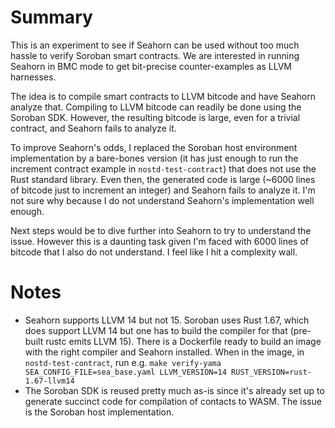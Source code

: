 # Summary

This is an experiment to see if Seahorn can be used without too much hassle to verify Soroban smart contracts. We are interested in running Seahorn in BMC mode to get bit-precise counter-examples as LLVM harnesses.

The idea is to compile smart contracts to LLVM bitcode and have Seahorn analyze that. Compiling to LLVM bitcode can readily be done using the Soroban SDK. However, the resulting bitcode is large, even for a trivial contract, and Seahorn fails to analyze it.

To improve Seahorn's odds, I replaced the Soroban host environment implementation by a bare-bones version (it has just enough to run the increment contract example in `nostd-test-contract`) that does not use the Rust standard library. Even then, the generated code is large (~6000 lines of bitcode just to increment an integer) and Seahorn fails to analyze it. I'm not sure why because I do not understand Seahorn's implementation well enough.

Next steps would be to dive further into Seahorn to try to understand the issue.
However this is a daunting task given I'm faced with 6000 lines of bitcode that I also do not understand.
I feel like I hit a complexity wall.

# Notes

- Seahorn supports LLVM 14 but not 15. Soroban uses Rust 1.67, which does support LLVM 14 but one has to build the compiler for that (pre-built rustc emits LLVM 15). There is a Dockerfile ready to build an image with the right compiler and Seahorn installed. When in the image, in `nostd-test-contract`, run e.g. `make verify-yama SEA_CONFIG_FILE=sea_base.yaml LLVM_VERSION=14 RUST_VERSION=rust-1.67-llvm14`
- The Soroban SDK is reused pretty much as-is since it's already set up to generate succinct code for compilation of contacts to WASM. The issue is the Soroban host implementation.
